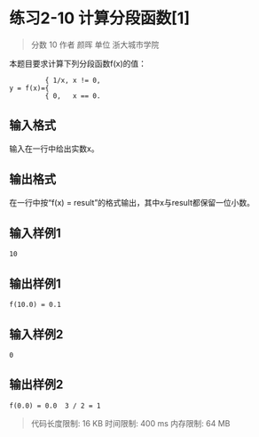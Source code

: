 # 练习2-10 计算分段函数[1]

> 分数 10
> 作者 颜晖
> 单位 浙大城市学院

本题目要求计算下列分段函数f(x)的值：

             { 1/x, x != 0,
    y = f(x)={
             { 0,   x == 0.

## 输入格式

输入在一行中给出实数x。

## 输出格式

在一行中按“f(x) = result”的格式输出，其中x与result都保留一位小数。

## 输入样例1

    10

## 输出样例1

    f(10.0) = 0.1

## 输入样例2

    0

## 输出样例2

    f(0.0) = 0.0  3 / 2 = 1

> 代码长度限制: 16 KB
> 时间限制: 400 ms
> 内存限制: 64 MB
